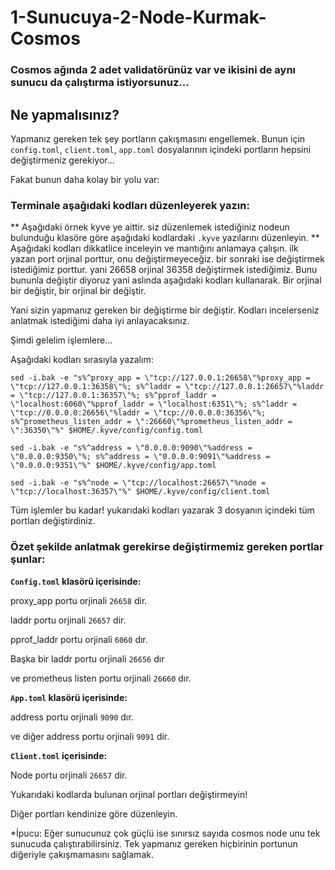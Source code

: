 # 1-Sunucuya-2-Node-Kurmak-Cosmos

### Cosmos ağında 2 adet validatörünüz var ve ikisini de aynı sunucu da çalıştırma istiyorsunuz... 
## Ne yapmalısınız?

Yapmanız gereken tek şey portların çakışmasını engellemek. 
Bunun için `config.toml`, `client.toml`, `app.toml` dosyalarının içindeki portların hepsini değiştirmeniz gerekiyor...

Fakat bunun daha kolay bir yolu var: 

### Terminale aşağıdaki kodları düzenleyerek yazın: 
** Aşağıdaki örnek kyve ye aittir. siz düzenlemek istediğiniz nodeun bulunduğu klasöre göre aşağıdaki kodlardaki `.kyve` yazılarını düzenleyin. **
Aşağıdaki kodları dikkatlice inceleyin ve mantığını anlamaya çalışın. 
ilk yazan port orjinal porttur, onu değiştirmeyeceğiz. bir sonraki ise değiştirmek istediğimiz porttur. 
yani 26658 orjinal 36358 değiştirmek istediğimiz. Bunu bununla değiştir diyoruz yani aslında aşağıdaki kodları kullanarak. 
Bir orjinal bir değiştir, bir orjinal bir değiştir. 

Yani sizin yapmanız gereken bir değiştirme bir değiştir. 
Kodları incelerseniz anlatmak istediğimi daha iyi anlayacaksınız. 

Şimdi gelelim işlemlere...

Aşağıdaki kodları sırasıyla yazalım:

```
sed -i.bak -e "s%^proxy_app = \"tcp://127.0.0.1:26658\"%proxy_app = \"tcp://127.0.0.1:36358\"%; s%^laddr = \"tcp://127.0.0.1:26657\"%laddr = \"tcp://127.0.0.1:36357\"%; s%^pprof_laddr = \"localhost:6060\"%pprof_laddr = \"localhost:6351\"%; s%^laddr = \"tcp://0.0.0.0:26656\"%laddr = \"tcp://0.0.0.0:36356\"%; s%^prometheus_listen_addr = \":26660\"%prometheus_listen_addr = \":36350\"%" $HOME/.kyve/config/config.toml
```

```
sed -i.bak -e "s%^address = \"0.0.0.0:9090\"%address = \"0.0.0.0:9350\"%; s%^address = \"0.0.0.0:9091\"%address = \"0.0.0.0:9351\"%" $HOME/.kyve/config/app.toml
```

```
sed -i.bak -e "s%^node = \"tcp://localhost:26657\"%node = \"tcp://localhost:36357\"%" $HOME/.kyve/config/client.toml
```


Tüm işlemler bu kadar! yukarıdaki kodları yazarak 3 dosyanın içindeki tüm portları değiştirdiniz. 


### Özet şekilde anlatmak gerekirse değiştirmemiz gereken portlar şunlar: 

**`Config.toml` klasörü içerisinde:**

proxy_app portu orjinali `26658` dir.

laddr portu orjinali `26657` dir.

pprof_laddr portu orjinali `6060` dır.

Başka bir laddr portu  orjinali `26656` dır

ve prometheus listen portu orjinali `26660` dır.




**`App.toml` klasörü içerisinde:**

address portu orjinali `9090` dır.

ve diğer address portu orjinali `9091` dir.



**`Client.toml` içerisinde:**

Node portu orjinali `26657` dir. 

Yukarıdaki kodlarda bulunan orjinal portları değiştirmeyin! 

Diğer portları kendinize göre düzenleyin. 



*İpucu: Eğer sunucunuz çok güçlü ise sınırsız sayıda cosmos node unu tek sunucuda çalıştırabilirsiniz. Tek yapmanız gereken hiçbirinin portunun diğeriyle çakışmamasını sağlamak.

